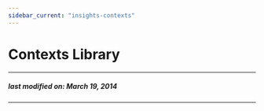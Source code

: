 ```yaml
---
sidebar_current: "insights-contexts"
---
```


# Contexts Library


---
##### last modified on: March 19, 2014
---
